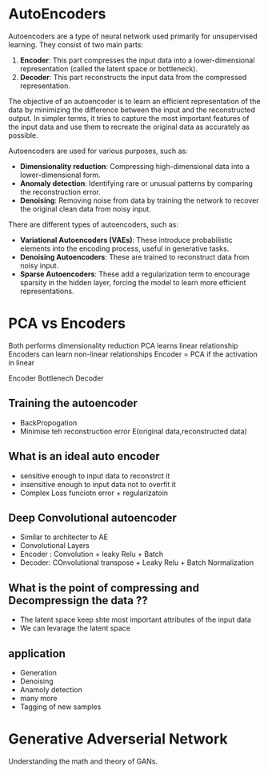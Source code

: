 # AutoEncoders

Autoencoders are a type of neural network used primarily for unsupervised learning. They consist of two main parts:

1. **Encoder**: This part compresses the input data into a lower-dimensional representation (called the latent space or bottleneck).
2. **Decoder**: This part reconstructs the input data from the compressed representation.

The objective of an autoencoder is to learn an efficient representation of the data by minimizing the difference between the input and the reconstructed output. In simpler terms, it tries to capture the most important features of the input data and use them to recreate the original data as accurately as possible.

Autoencoders are used for various purposes, such as:

- **Dimensionality reduction**: Compressing high-dimensional data into a lower-dimensional form.
- **Anomaly detection**: Identifying rare or unusual patterns by comparing the reconstruction error.
- **Denoising**: Removing noise from data by training the network to recover the original clean data from noisy input.

There are different types of autoencoders, such as:

- **Variational Autoencoders (VAEs)**: These introduce probabilistic elements into the encoding process, useful in generative tasks.
- **Denoising Autoencoders**: These are trained to reconstruct data from noisy input.
- **Sparse Autoencoders**: These add a regularization term to encourage sparsity in the hidden layer, forcing the model to learn more efficient representations.


# PCA vs Encoders

Both performs dimensionality reduction
PCA learns linear relationship
Encoders can learn non-linear relationships
Encoder = PCA if the activation in linear


Encoder Bottlenech Decoder


## Training the autoencoder

- BackPropogation
- Minimise teh reconstruction error E(original data,reconstructed data)


## What is an ideal auto encoder 

- sensitive enough to input data to reconstrct it
- insensitive enough to input data not to overfit it
- Complex Loss funciotn error + regularizatoin

## Deep Convolutional autoencoder

- Similar to architecter to AE
- Convolutional Layers
- Encoder : Convolution + leaky Relu + Batch
- Decoder: COnvolutional transpose + Leaky Relu + Batch Normalization

## What is the point of compressing and Decompressign the data ??

- The latent space keep shte most important attributes of the input data
- We can levarage the latent space 

## application

- Generation
- Denoising 
- Anamoly detection
- many more
- Tagging of new samples



# Generative Adverserial Network

Understanding the math and theory of GANs.


